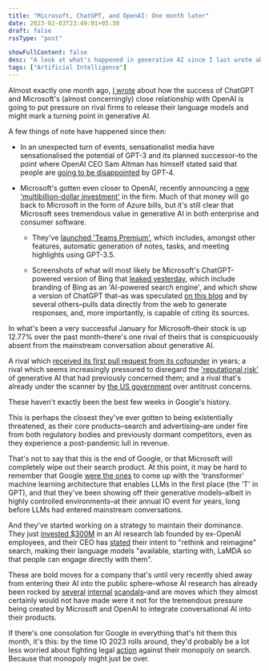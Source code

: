 ```yaml
---
title: "Microsoft, ChatGPT, and OpenAI: One month later"
date: 2023-02-03T23:49:01+05:30
draft: false
rssType: "post"

showFullContent: false
desc: "A look at what's happened in generative AI since I last wrote about it a month ago, and what it means for big tech."
tags: ["Artificial Intelligence"]
---
```


Almost exactly one month ago, [I wrote](/blog/2023-microsoft-chatgpt-language-bing) about how the success of ChatGPT and Microsoft's (almost concerningly) close relationship with OpenAI is going to put pressure on rival firms to release their language models and might mark a turning point in generative AI.

A few things of note have happened since then:

* In an unexpected turn of events, sensationalist media have sensationalised the potential of GPT-3 and its planned successor–to the point where OpenAI CEO Sam Altman has himself stated said that people are [going to be disappointed](https://www.theverge.com/23560328/openai-gpt-4-rumor-release-date-sam-altman-interview) by GPT-4.

* Microsoft's gotten even closer to OpenAI, recently announcing a [new 'multibillion-dollar investment'](https://www.theverge.com/2023/1/23/23567448/microsoft-openai-partnership-extension-ai) in the firm. Much of that money will go back to Microsoft in the form of Azure bills, but it's still clear that Microsoft sees tremendous value in generative AI in both enterprise and consumer software.
  
  * They've [launched 'Teams Premium'](https://www.theverge.com/2023/2/2/23582610/microsoft-teams-premium-openai-gpt-features), which includes, amongst other features, automatic generation of notes, tasks, and meeting highlights using GPT-3.5.
  
  * Screenshots of what will most likely be Microsoft's ChatGPT-powered version of Bing that [leaked yesterday](https://www.theverge.com/2023/2/3/23584675/microsoft-ai-bing-chatgpt-screenshots-leak), which include branding of Bing as an 'AI-powered search engine', and which show a version of ChatGPT that–as was speculated [on this blog](/blog/2023-microsoft-chatgpt-language-bing) and by several others–pulls data directly from the web to generate responses, and, more importantly, is capable of citing its sources.

In what's been a very successful January for Microsoft–their stock is up 12.77% over the past month–there's one rival of theirs that is conspicuously absent from the mainstream conversation about generative AI.

A rival which [received its first pull request from its cofounder](https://www.forbes.com/sites/richardnieva/2023/01/31/sergey-brin-code-request-lamda/?sh=af267b57ce68) in years; a rival which seems increasingly pressured to disregard the ['reputational risk'](https://www.theverge.com/2022/12/14/23508756/google-vs-chatgpt-ai-replace-search-reputational-risk) of generative AI that had previously concerned them; and a rival that's already under the scanner by [the US government](https://www.theverge.com/2023/1/24/23569127/google-advertising-monopoly-antitrust-lawsuit-federal-government) over antitrust concerns.

These haven't exactly been the best few weeks in Google's history.

This is perhaps the closest they've ever gotten to being existentially threatened, as their core products–search and advertising–are under fire from both regulatory bodies and previously dormant competitors, even as they experience a post-pandemic lull in revenue.

That's not to say that this is the end of Google, or that Microsoft will completely wipe out their search product. At this point, it may be hard to remember that Google [were the ones](https://ai.googleblog.com/2017/08/transformer-novel-neural-network.html) to come up with the 'transformer' machine learning architecture that enables LLMs in the first place (the 'T' in GPT), and that they've been showing off their generative models–albeit in highly controlled environments–at their annual IO event for years, long before LLMs had entered mainstream conversations.

And they've started working on a strategy to maintain their dominance. They just [invested $300M](https://finance.yahoo.com/news/google-invests-almost-400-million-184850399.html) in an AI research lab founded by ex-OpenAI employees, and their CEO has [stated](https://abc.xyz/investor/static/pdf/2022_Q4_Earnings_Transcript.pdf?cache=c632791) their intent to "rethink and reimagine" search, making their language models "available, starting with, LaMDA so that people can engage directly with them".

These are bold moves for a company that's until very recently shied away from entering their AI into the public sphere–whose AI research has already been rocked by [several](https://www.theguardian.com/technology/2022/jul/23/google-fires-software-engineer-who-claims-ai-chatbot-is-sentient) [internal](https://www.theverge.com/2020/12/3/22150355/google-fires-timnit-gebru-facial-recognition-ai-ethicist) [scandals](https://www.theguardian.com/technology/2021/feb/04/google-timnit-gebru-ai-engineers-quit)–and are moves which they almost certainly would not have made were it not for the tremendous pressure being created by Microsoft and OpenAI to integrate conversational AI into their products.

If there's one consolation for Google in everything that's hit them this month, it's this: by the time IO 2023 rolls around, they'd probably be a lot less worried about fighting legal [action](https://www.justice.gov/opa/pr/justice-department-sues-google-monopolizing-digital-advertising-technologies) against their monopoly on search. Because that monopoly might just be over.
